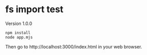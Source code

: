 ﻿# fs import test

Version 1.0.0

```
npm install
node app.mjs
```
Then go to http://localhost:3000/index.html in your web browser.
